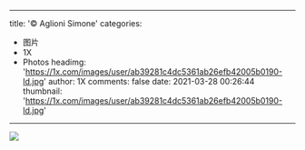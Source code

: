 
---
title: '© Aglioni Simone'
categories: 
 - 图片
 - 1X
 - Photos
headimg: 'https://1x.com/images/user/ab39281c4dc5361ab26efb42005b0190-ld.jpg'
author: 1X
comments: false
date: 2021-03-28 00:26:44
thumbnail: 'https://1x.com/images/user/ab39281c4dc5361ab26efb42005b0190-ld.jpg'
---

<div>   
<img src="https://1x.com/images/user/ab39281c4dc5361ab26efb42005b0190-ld.jpg" referrerpolicy="no-referrer">  
</div>
            